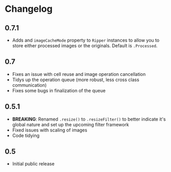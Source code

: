 
# Changelog

## 0.7.1

- Adds and `imageCacheMode` property to `Ripper` instances to allow you to store either processed images or the originals. Default is `.Processed`.

## 0.7

- Fixes an issue with cell reuse and image operation cancellation
- Tidys up the operation queue (more robust, less cross class communication)
- Fixes some bugs in finalization of the queue

## 0.5.1

- **BREAKING**: Renamed `.resize()` to `.resizeFilter()` to better indicate it's global nature and set up the upcoming filter framework
- Fixed issues with scaling of images
- Code tidying

## 0.5

- Initial public release
